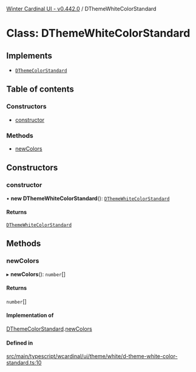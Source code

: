 [Winter Cardinal UI - v0.442.0](../index.md) / DThemeWhiteColorStandard

# Class: DThemeWhiteColorStandard

## Implements

- [`DThemeColorStandard`](../interfaces/DThemeColorStandard.md)

## Table of contents

### Constructors

- [constructor](DThemeWhiteColorStandard.md#constructor)

### Methods

- [newColors](DThemeWhiteColorStandard.md#newcolors)

## Constructors

### constructor

• **new DThemeWhiteColorStandard**(): [`DThemeWhiteColorStandard`](DThemeWhiteColorStandard.md)

#### Returns

[`DThemeWhiteColorStandard`](DThemeWhiteColorStandard.md)

## Methods

### newColors

▸ **newColors**(): `number`[]

#### Returns

`number`[]

#### Implementation of

[DThemeColorStandard](../interfaces/DThemeColorStandard.md).[newColors](../interfaces/DThemeColorStandard.md#newcolors)

#### Defined in

[src/main/typescript/wcardinal/ui/theme/white/d-theme-white-color-standard.ts:10](https://github.com/winter-cardinal/winter-cardinal-ui/blob/v0.442.0/src/main/typescript/wcardinal/ui/theme/white/d-theme-white-color-standard.ts#L10)
